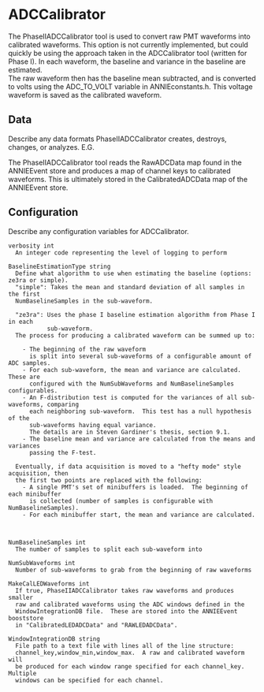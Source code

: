 # ADCCalibrator

The PhaseIIADCCalibrator tool is used to convert raw PMT waveforms into calibrated
waveforms.  This option is not currently implemented, but could quickly be using the
approach taken in the ADCCalibrator tool (written for Phase I).  In each 
waveform, the baseline and variance in the baseline are estimated.  
The raw waveform then has the baseline mean subtracted, and is converted
to volts using the ADC_TO_VOLT variable in ANNIEconstants.h.  This voltage
waveform is saved as the calibrated waveform.

## Data

Describe any data formats PhaseIIADCCalibrator creates, destroys, changes, or analyzes. E.G.

The PhaseIIADCCalibrator tool reads the RawADCData map found in the ANNIEEvent store
and produces a map of channel keys to calibrated waveforms.  This is ultimately
stored in the CalibratedADCData map of the ANNIEEvent store.


## Configuration

Describe any configuration variables for ADCCalibrator.

```
verbosity int
  An integer code representing the level of logging to perform

BaselineEstimationType string 
  Define what algorithm to use when estimating the baseline (options: ze3ra or simple).
  "simple": Takes the mean and standard deviation of all samples in the first 
  NumBaselineSamples in the sub-waveform.
  
  "ze3ra": Uses the phase I baseline estimation algorithm from Phase I in each 
           sub-waveform.
  The process for producing a calibrated waveform can be summed up to:
  
    - The beginning of the raw waveform
      is split into several sub-waveforms of a configurable amount of ADC samples. 
    - For each sub-waveform, the mean and variance are calculated.  These are 
      configured with the NumSubWaveforms and NumBaselineSamples configurables.
    - An F-distribution test is computed for the variances of all sub-waveforms, comparing
      each neighboring sub-waveform.  This test has a null hypothesis of the 
      sub-waveforms having equal variance. 
      The details are in Steven Gardiner's thesis, section 9.1. 
    - The baseline mean and variance are calculated from the means and variances
      passing the F-test.
  
  Eventually, if data acquisition is moved to a "hefty mode" style acquisition, then
  the first two points are replaced with the following:
    - A single PMT's set of minibuffers is loaded.  The beginning of each minibuffer
      is collected (number of samples is configurable with NumBaselineSamples).
    - For each minibuffer start, the mean and variance are calculated.



NumBaselineSamples int
  The number of samples to split each sub-waveform into

NumSubWaveforms int
  Number of sub-waveforms to grab from the beginning of raw waveforms

MakeCalLEDWaveforms int
  If true, PhaseIIADCCalibrator takes raw waveforms and produces smaller 
  raw and calibrated waveforms using the ADC windows defined in the 
  WindowIntegrationDB file.  These are stored into the ANNIEEvent booststore
  in "CalibratedLEDADCData" and "RAWLEDADCData".

WindowIntegrationDB string
  File path to a text file with lines all of the line structure:
  channel_key,window_min,window_max.  A raw and calibrated waveform will
  be produced for each window range specified for each channel_key.  Multiple
  windows can be specified for each channel.

```
```
